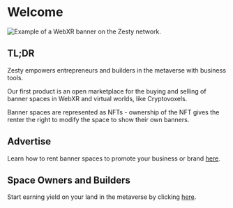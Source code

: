 # Welcome

![Example of a WebXR banner on the Zesty network.](https://lh6.googleusercontent.com/X70me3JYlLqF9Jvw6Ak4xzahXcNSwPCynRjkhm62eBHkA1hCFWTmPbqH23qF5I0QgZzznBijyO-Q0srUltWje5F\_xOJ-hnmVZudn6tUI6G81ZT4\_D91JXVXJeGYz6WBNoisvlPFU)

## TL;DR

Zesty empowers entrepreneurs and builders in the metaverse with business tools.

Our first product is an open marketplace for the buying and selling of banner spaces in WebXR and virtual worlds, like Cryptovoxels.

Banner spaces are represented as NFTs - ownership of the NFT gives the renter the right to modify the space to show their own banners.

## Advertise

Learn how to rent banner spaces to promote your business or brand [here](../guides/for-advertisers/bid).

## Space Owners and Builders

Start earning yield on your land in the metaverse by clicking [here](../guides/for-creators/create-space).
